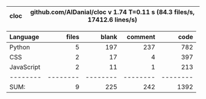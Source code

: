 cloc|github.com/AlDanial/cloc v 1.74  T=0.11 s (84.3 files/s, 17412.6 lines/s)
--- | ---

Language|files|blank|comment|code
:-------|-------:|-------:|-------:|-------:
Python|5|197|237|782
CSS|2|17|4|397
JavaScript|2|11|1|213
--------|--------|--------|--------|--------
SUM:|9|225|242|1392
